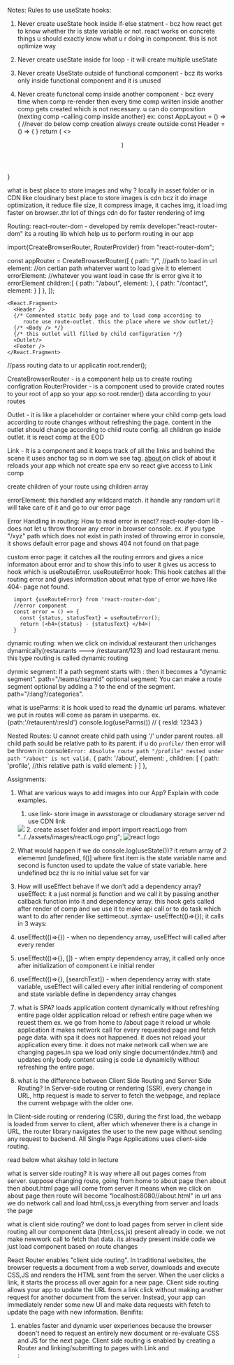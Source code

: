 Notes:
Rules to use useState hooks:

1. Never create useState hook inside if-else statment - bcz how react get to know whether thr is state variable or not. react works on concrete things u should exactly know what u r doing in component. this is not optimize way
2. Never create useState inside for loop - it will create multiple useState
3. Never create UseState outside of functional component - bcz its works only inside functional component and it is unused

4. Never create functonal comp inside another component - bcz every time when comp re-render then every time comp wriiten inside another comp gets created which is not necessary.
u can do composition (nexting comp -calling comp inside another)
  ex:
  const AppLayout = () => {
    //never do below comp creation always create outside
    const Header = () => {
    }
    return (
    <>
      <Header />
      <Body />
      <Footer />
    </>)
  }

  what is best place to store images and why ? locally in asset folder or in CDN like cloudinary
  best place to store images is cdn bcz it do image optimization, it reduce file size, it compress image, it caches img,  it load img faster on browser..thr lot of things cdn do for faster rendering of img 

Routing:
react-router-dom - developed by remix developer."react-router-dom" its a routing lib which help us to perform routing in our app

import{CreateBrowserRouter, RouterProvider} from "react-router-dom";

const appRouter = CreateBrowserRouter([
  {
    path: "/", //path to load in url
    element: <AppLayout/> //on certian path whaterver want to load give it to element
    errorElement: <Error/> //whatever you want load in case thr is error give it to errorElement
    children:[
      {
        path: "/about",
        element: <About/> 
      },
      {
        path: "/contact",
        element: <Contact/> 
      } 
    ]
  },
]);

    <React.Fragment>
      <Header />
      {/* Commented static body page and to load comp according to 
         route use route-outlet. this the place where we show outlet/}
      {/* <Body /> */}
      {/* this outlet will filled by child configuration */}
      <Outlet/>
      <Footer />
    </React.Fragment>

//pass routing data to ur applicatin
root.render(<RouterProvider router={appRouter}/>);

CreateBrowserRouter - is a component help us to create routing configration
RouterProvider - is a component used to provide crated routes to your root of app so your app so root.render() data according to your routes

Outlet - it is like a placeholder or container where your child comp gets load according to route changes without refreshing the page. content in the outlet should change according to child route config. all children go inside outlet. it is react comp at the EOD
 
Link - It is a component and it keeps track of all the links and behind the scene it uses anchor tag so in dom we see <a> tag.
<a href="/about"> about </a>on click of about it reloads your app which not create spa env so react give access to Link comp

create children of your route using children array
 
errorElement: this handled any wildcard match. it handle any random url it will take care of it and go to our error page

Error Handling in routing: How to read error in react?
react-router-dom lib - does not let u throw thorow any error in browser console. 
ex. if you type "/xyz" path which does not exist in path insted of throwing error in console, it shows default error page and shows 404 not found on that page

custom error page:
it catches all the routing errrors and gives a nice informaton about error and to show this info to user it gives us access to hook which is useRouteError.
useRouteError hook: This hook catches all the routing error and gives information about what type of error we have like 404- page not found.

      import {useRouteError} from 'react-router-dom';
      //error component
      const error = () => {
        const {status, statusText} = useRouteError();
        return (<h4>{status} - {statusText} </h4>)
      }


dynamic routing:
when we click on individual restaurant then urlchanges dynamically(restaurants ---> /restaurant/123) and load restaurant menu. this type routing is called dynamic routing

dynmic segment: If a path segment starts with : then it becomes a "dynamic segment". path="/teams/:teamId"
optional segment: You can make a route segment optional by adding a ? to the end of the segment.        path="/:lang?/categories".

what is useParms: it is hook used to read the dynamic url params. whatever we put in routes will come as param in useparms.
ex. {path:'/retaurent/:resId'} 
    console.log(useParms())  // { resId: 12343 }

Nested Routes:
U cannot create child path using '/' under parent routes.
all child path sould be relative path to its parent.
if u do `profile/` then error will be  thrown in console`Error: Absolute route path "/profile" nested under path "/about" is not valid.`
      {
        path: '/about',
        element: <About/>,
        children: [
          {
            path: 'profile',  //this relative path is valid
            element: <Profile/>
          }
        ]
      },

Assignments:
1. What are various ways to add images into our App? Explain with code examples.
   1. use link- store image in awsstorage or cloudanary storage server nd use CDN link
   <img src="http://">
   2. create asset folder and import 
    import reactLogo from "../../assets/images/reactLogo.png";
    <img src={reactLogo} alt="react logo" />
  
2.  What would happen if we do console.log(useState())?
    it return array of 2 elememnt [undefined, f()] where first item is the state variable name and second is functon used to update the value of state variable. here undefined bcz thr is no initial value set for var

3. How will useEffect behave if we don't add a dependency array?
  useEffect: it a just normal js function and we call it by passing another callback function into it and dependency array. this hook gets called after render of comp and we use it to make api call or to do task which want to do after render like settimeout..syntax- useEffect(()=>{});
  it calls in 3 ways:
  1. useEffect(()=>{}) - when no dependency array, useEffect will called after every render

  2. useEffect(()=>{}, []) - when empty dependency array, it called only once after initialization of component i.e initial render

  3. useEffect(()=>{}, [searchText]) - when dependency array with state variable, useEffect will called every after initial rendering of component and state variable define in dependency array changes


4. what is SPA? loads application content dynamically without refreshing entire page 
  older application reload or refresh entire page when we reuest them ex. we go from home to /about page it reload ur whole application it makes network call for every requested page and fetch page data. with spa it does not happened. it does not reload your application every time. it does not make network call when we are changing pages.in spa we load only single document(index.html) and updates only body content using js code i.e dynamiclly without refreshing the entire page.

5. what is the difference between Client Side Routing and Server Side Routing?
  In Server-side routing or rendering (SSR), every change in URL, http request is made to server to fetch the webpage, and replace the current webpage with the older one.

  In Client-side routing or rendering (CSR), during the first load, the webapp is loaded from server to client, after which whenever there is a change in URL, the router library navigates the user to the new page without sending any request to backend. All Single Page Applications uses client-side routing.

read below what akshay told in lecture

what is server side routing?
it is way where all out pages comes from server. suppose changing route, going from home to about page then about then about.html page will come from server it means when we click on about page then route will become  "localhost:8080//about.html" in url ans we do network call and load html,css,js everything from server and loads the page

what is client side routing? we dont to load pages from server
in client side routing all our component data (html,css,js) present already in code. we not make newwork call to fetch that data. its already present inside code we just load component based on route changes

React Router enables "client side routing".
In traditional websites, the browser requests a document from a web server, downloads and execute CSS,JS and renders the HTML sent from the server. When the user clicks a link, it starts the process all over again for a new page.
Client side routing allows your app to update the URL from a link click without making another request for another document from the server. Instead, your app can immediately render some new UI and make data requests with fetch to update the page with new information.
Benifits:
1. enables faster and dynamic user experiences because the browser doesn't need to request an entirely new document or re-evaluate CSS and JS for the next page.
Client side routing is enabled by creating a Router and linking/submitting to pages with Link and <Form>:


